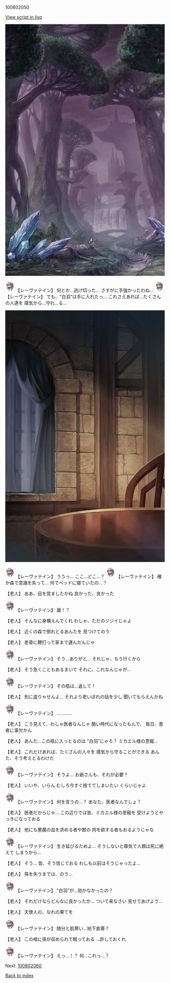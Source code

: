 100802050

[View script in lisp](../scripts/100802050.txt)

![forest_totaleclipse.png](../images/backgrounds/forest_totaleclipse.png)

<img src="../images/units/100221.png" alt="100221.png" height="34"/>
【レーヴァテイン】
何とか…逃げ切った…
さすがに手強かったわね…

<img src="../images/units/100221.png" alt="100221.png" height="34"/>
【レーヴァテイン】
でも、“白羽”は手に入れたっ…
これさえあれば…たくさんの人達を
瘴気から…守れ…る…

![201_room.png](../images/backgrounds/201_room.png)

<img src="../images/units/100221.png" alt="100221.png" height="34"/>
【レーヴァテイン】
ううっ…
ここ…どこ…？

<img src="../images/units/100221.png" alt="100221.png" height="34"/>
【レーヴァテイン】
確か森で意識を失って…
何でベッドに寝ていたの…？

【老人】
ああ、目を覚ましたかね
良かった、良かった

<img src="../images/units/100221.png" alt="100221.png" height="34"/>
【レーヴァテイン】
誰！？

【老人】
そんなに身構えんでくれ
わしゃ、ただのジジイじゃよ

【老人】
近くの森で倒れとるあんたを
見つけてのう

【老人】
老骨に鞭打って家まで運んだんじゃ

<img src="../images/units/100221.png" alt="100221.png" height="34"/>
【レーヴァテイン】
そう…ありがと…
それじゃ、もう行くから

【老人】
そう急くこともあるまいて
それに、これなんじゃが…

<img src="../images/units/100221.png" alt="100221.png" height="34"/>
【レーヴァテイン】
その瓶は…返して！

【老人】
別に盗りゃせんよ…
それより老いぼれの話を少し
聞いてもらえんかね

<img src="../images/units/100221.png" alt="100221.png" height="34"/>
【レーヴァテイン】
…………

【老人】
こう見えて、わしゃ医者なんじゃ
酷い時代になったもんで、
毎日、患者に事欠かん

【老人】
あんた…この瓶に入っとるのは
“白羽”じゃろ？
ミカエル様の恩寵…

【老人】
これだけあれば、たくさんの人々を
瘴気から守ることができる
あんた、そう考えとるわけだ

<img src="../images/units/100221.png" alt="100221.png" height="34"/>
【レーヴァテイン】
そうよ…
お爺さんも、それが必要？

【老人】
いいや、いらん
むしろ今すぐ捨ててしまいたい
くらいじゃよ

<img src="../images/units/100221.png" alt="100221.png" height="34"/>
【レーヴァテイン】
何を言うの…？
あなた、医者なんでしょ？

【老人】
医者だからじゃ…
この辺りでは皆、ミカエル様の恩寵を
受けようとやっきになっておる

【老人】
他にも悪魔の血を求める者や獣の
肉を欲する者もおるようじゃな

<img src="../images/units/100221.png" alt="100221.png" height="34"/>
【レーヴァテイン】
生き延びるためよ…
そうしないと瘴気で人類は死に絶えて
しまうから…

【老人】
そう…
皆、そう信じておる
わしも以前はそうじゃったよ…

【老人】
孫を失うまでは、のう…

<img src="../images/units/100221.png" alt="100221.png" height="34"/>
【レーヴァテイン】
“白羽”が…効かなかったの？

【老人】
それだけならどんなに良かったか…
ついて来なさい
見せてあげよう…

【老人】
天使人の、なれの果てを

<img src="../images/units/100221.png" alt="100221.png" height="34"/>
【レーヴァテイン】
随分と肌寒い…地下倉庫？

【老人】
この棺に孫が収められて眠っておる
…許しておくれ

<img src="../images/units/100221.png" alt="100221.png" height="34"/>
【レーヴァテイン】
えっ…！？
何…これっ…？

Next: [100802060](100802060.md)

[Back to index](index.md)
